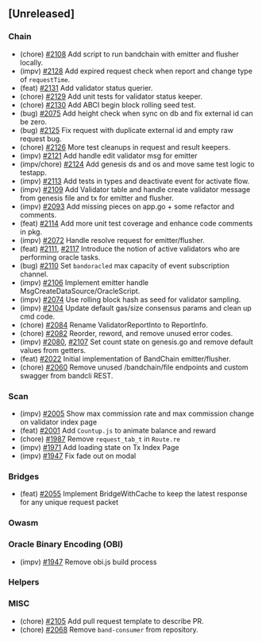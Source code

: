 <!--
(feat): New feature
(impv): Improvement / Enhancement
(docs): Documentation
(bugs): Bug fixes
(chore): Chore/cleanup work
-->

## [Unreleased]

### Chain

- (chore) [\#2108](https://github.com/bandprotocol/bandchain/pull/2108) Add script to run bandchain with emitter and flusher locally.
- (impv) [\#2128](https://github.com/bandprotocol/bandchain/pull/2128) Add expired request check when report and change type of `requestTime`.
- (feat) [\#2131](https://github.com/bandprotocol/bandchain/pull/2131) Add validator status querier.
- (chore) [\#2129](https://github.com/bandprotocol/bandchain/pull/2129) Add unit tests for validator status keeper.
- (chore) [\#2130](https://github.com/bandprotocol/bandchain/pull/2130) Add ABCI begin block rolling seed test.
- (bug) [\#2075](https://github.com/bandprotocol/bandchain/pull/2075) Add height check when sync on db and fix external id can be zero.
- (bug) [\#2125](https://github.com/bandprotocol/bandchain/pull/2125) Fix request with duplicate external id and empty raw request bug.
- (chore) [\#2126](https://github.com/bandprotocol/bandchain/pull/2126) More test cleanups in request and result keepers.
- (impv) [\#2121](https://github.com/bandprotocol/bandchain/pull/2121) Add handle edit validator msg for emitter
- (impv/chore) [\#2124](https://github.com/bandprotocol/bandchain/pull/2124) Add genesis ds and os and move same test logic to testapp.
- (impv) [\#2113](https://github.com/bandprotocol/bandchain/pull/2113) Add tests in types and deactivate event for activate flow.
- (impv) [\#2109](https://github.com/bandprotocol/bandchain/pull/2109) Add Validator table and handle create validator message from genesis file and tx for emitter and flusher.
- (impv) [\#2093](https://github.com/bandprotocol/bandchain/pull/2093) Add missing pieces on app.go + some refactor and comments.
- (feat) [\#2114](https://github.com/bandprotocol/bandchain/pull/2114) Add more unit test coverage and enhance code comments in pkg.
- (impv) [\#2072](https://github.com/bandprotocol/bandchain/pull/2072) Handle resolve request for emitter/flusher.
- (feat) [\#2111](https://github.com/bandprotocol/bandchain/pull/2111), [\#2117](https://github.com/bandprotocol/bandchain/pull/2117) Introduce the notion of active validators who are performing oracle tasks.
- (bug) [\#2110](https://github.com/bandprotocol/bandchain/pull/2074) Set `bandoracled` max capacity of event subscription channel.
- (impv) [\#2106](https://github.com/bandprotocol/bandchain/pull/2106) Implement emitter handle MsgCreateDataSource/OracleScript.
- (impv) [\#2074](https://github.com/bandprotocol/bandchain/pull/2074) Use rolling block hash as seed for validator sampling.
- (impv) [\#2104](https://github.com/bandprotocol/bandchain/pull/2104) Update default gas/size consensus params and clean up cmd code.
- (chore) [\#2084](https://github.com/bandprotocol/bandchain/pull/2084) Rename ValidatorReportInto to ReportInfo.
- (chore) [\#2082](https://github.com/bandprotocol/bandchain/pull/2082) Reorder, reword, and remove unused error codes.
- (impv) [\#2080](https://github.com/bandprotocol/bandchain/pull/2080), [\#2107](https://github.com/bandprotocol/bandchain/pull/2107) Set count state on genesis.go and remove default values from getters.
- (feat) [\#2022](https://github.com/bandprotocol/bandchain/pull/2022) Initial implementation of BandChain emitter/flusher.
- (chore) [\#2060](https://github.com/bandprotocol/bandchain/pull/2060) Remove unused /bandchain/file endpoints and custom swagger from bandcli REST.

### Scan

- (impv) [\#2005](https://github.com/bandprotocol/bandchain/pull/2005) Show max commission rate and max commission change on validator index page
- (feat) [\#2001](https://github.com/bandprotocol/bandchain/pull/2001) Add `Countup.js` to animate balance and reward
- (chore) [\#1987](https://github.com/bandprotocol/bandchain/pull/1987) Remove `request_tab_t` in `Route.re`
- (impv) [\#1971](https://github.com/bandprotocol/bandchain/pull/1971) Add loading state on Tx Index Page
- (impv) [\#1947](https://github.com/bandprotocol/bandchain/pull/1947) Fix fade out on modal

### Bridges

- (feat) [\#2055](https://github.com/bandprotocol/bandchain/pull/2055) Implement BridgeWithCache to keep the latest response for any unique request packet

### Owasm

### Oracle Binary Encoding (OBI)

- (impv) [#1947](https://github.com/bandprotocol/bandchain/pull/2065) Remove obi.js build process

### Helpers

### MISC

- (chore) [\#2105](https://github.com/bandprotocol/bandchain/pull/2105) Add pull request template to describe PR.
- (chore) [\#2068](https://github.com/bandprotocol/bandchain/pull/2068) Remove `band-consumer` from repository.
